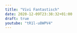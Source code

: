 ```yaml
---
title: "Vivi Fantastisch"
date: 2020-12-09T23:38:32+01:00
draft: true
youtube: "tR1l-u8WPV4"
---
```


